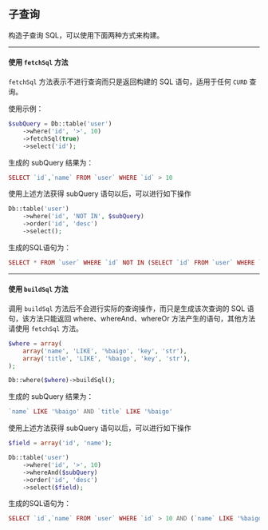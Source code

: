 ## 子查询

构造子查询 SQL，可以使用下面两种方式来构建。

----------

#### 使用 `fetchSql` 方法

`fetchSql` 方法表示不进行查询而只是返回构建的 SQL 语句，适用于任何 `CURD` 查询。

使用示例：

``` php
$subQuery = Db::table('user')
    ->where('id', '>', 10)
    ->fetchSql(true)
    ->select('id');
```

生成的 subQuery 结果为：

``` php
SELECT `id`,`name` FROM `user` WHERE `id` > 10
```

使用上述方法获得 subQuery 语句以后，可以进行如下操作

``` php
Db::table('user')
    ->where('id', 'NOT IN', $subQuery)
    ->order('id', 'desc')
    ->select();
```

生成的SQL语句为：

``` php
SELECT * FROM `user` WHERE `id` NOT IN (SELECT `id` FROM `user` WHERE `id` > 10) ORDER BY `id` DESC
```

----------

#### 使用 `buildSql` 方法

调用 `buildSql` 方法后不会进行实际的查询操作，而只是生成该次查询的 SQL 语句，该方法只能返回 where、whereAnd、whereOr 方法产生的语句，其他方法请使用 `fetchSql` 方法。

``` php
$where = array(
    array('name', 'LIKE', '%baigo', 'key', 'str'),
    array('title', 'LIKE', '%baigo', 'key', 'str'),
);

Db::where($where)->buildSql();
```

生成的 subQuery 结果为：

``` php
`name` LIKE '%baigo' AND `title` LIKE '%baigo'
```

使用上述方法获得 subQuery 语句以后，可以进行如下操作

``` php
$field = array('id', 'name');

Db::table('user')
    ->where('id', '>', 10)
    ->whereAnd($subQuery)
    ->order('id', 'desc')
    ->select($field);
```

生成的SQL语句为：

``` php
SELECT `id`,`name` FROM `user` WHERE `id` > 10 AND (`name` LIKE '%baigo' AND `title` LIKE '%baigo') ORDER BY `id` DESC
```

